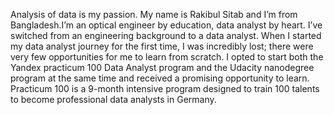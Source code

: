 Analysis of data is my passion. My name is Rakibul Sitab and I’m from Bangladesh.I’m an optical engineer by education, data analyst by heart. I’ve switched from an engineering background to a data analyst. When I started my data analyst journey for the first time, I was incredibly lost; there were very few opportunities for me to learn from scratch. I opted to start both the Yandex practicum 100 Data Analyst program and the Udacity nanodegree program at the same time and received a promising opportunity to learn. Practicum 100 is a 9-month intensive program designed to train 100 talents to become professional data analysts in Germany.
